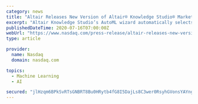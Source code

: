 ```yaml
---
category: news
title: "Altair Releases New Version of Altair® Knowledge Studio® Market-leading Machine Learning and Predictive Analytics Solution"
excerpt: "Altair Knowledge Studio’s AutoML wizard automatically selects the top variables, which is useful when there are hundreds of variables. Alternatively, the user can select the number manually and ..."
publishedDateTime: 2020-07-16T07:00:00Z
webUrl: "https://www.nasdaq.com/press-release/altair-releases-new-version-of-altairr-knowledge-studior-market-leading-machine"
type: article

provider:
  name: Nasdaq
  domain: nasdaq.com

topics:
  - Machine Learning
  - AI

secured: "jlHzqm6BPkSvRTsGNBRT8Bu0HRytb4fG8I5DajLs8C3wer0RsyhGVonsYAYngySi768KkkIQQWasae84bdFNruNR8ICpG2SUSaSon/uw6FPBAgxaRJpAVdZrrnbdhmCOnU+pEHyoBwAX+p+1gBv/tuCA7hpfUzONtRI5BKdAzOl+kNjr/xblFv2QcyO5FGAUcJly2DaeuZh+mzvLL8JOvM9/bIsciQRS9Q9J3jWATpIKpk6EI1524DMBER9jxaNLe6HTmM0NjSzNlJ9Ligda54TCrZH0nFOhUP31VY3tMSzu2HDWM+jv3+n3r0HME60Fdnzcq7v1g2beSg8flUlNrA==;p+gFjJygwWhqQnLGla379Q=="
---
```


